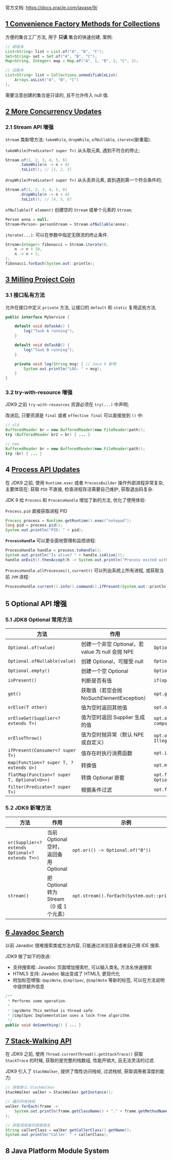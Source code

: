 官方文档: https://docs.oracle.com/javase/9/

## [1 Convenience Factory Methods for Collections](https://openjdk.org/jeps/269)

方便的集合工厂方法, 用于 **只读** 集合的快速创建, 案例:

```java
// 新版本
List<String> list = List.of("A", "B", "C");
Set<String> set = Set.of("A", "B", "C");
Map<String, Integer> map = Map.of("A", 1, "B", 2, "C", 3);

// 旧版本
List<String> list = Collections.unmodifiableList(
	Arrays.asList("A", "B", "C")
);

```

需要注意创建的集合是只读的, 且不允许传入 null 值.

## [2  More Concurrency Updates](https://openjdk.org/jeps/266)

### 2.1 Stream API 增强

`Stream` 类新增方法: `takeWhile`, `dropWhile`, `ofNullable`, `iterate`(新重载).

`takeWhile(Predicate<? super T>)` 从头取元素, 遇到不符合的停止;

```java
Stream.of(1, 2, 3, 4, 5, 6)
      .takeWhile(n -> n < 4)
      .toList(); // [1, 2, 3]
```

`dropWhile(Predicate<? super T>)` 从头丢弃元素, 直到遇到第一个符合条件的;

```java
Stream.of(1, 2, 3, 4, 5, 6)
      .dropWhile(n -> n < 4)
      .toList(); // [4, 5, 6]
```

`ofNullable(T element)` 创建空的 `Stream` 或单个元素的 `Stream`;

```java
Person anna = null;
Stream<Person> personStream = Stream.ofNullable(anna); 
```

`iterate(...)`: 可以在参数中指定无限流的终止条件.

```java
Stream<Integer> fibonacci = Stream.iterate(0, 
    n -> n < 10, 
    n -> n + 1;
);
fibonacci.forEach(System.out::println);
```

## [3 Milling Project Coin](https://openjdk.org/jeps/213)

### 3.1 接口私有方法

允许在接口中定义 `private` 方法, 让接口的 `default` 和 `static` 复用这些方法.

```java
public interface MyService {

    default void doTaskA() {
        log("Task A running");
    }

    default void doTaskB() {
        log("Task B running");
    }

    private void log(String msg) { // Java 9 新增
        System.out.println("LOG: " + msg);
    }
}

```

### 3.2 try-with-resource 增强

JDK9 之前 `try-with-resources` 资源必须在 `try(...)` 中声明;

改进后, 只要资源是 `final` 或者 `effective final` 可以直接放到 `()` 中:

```java
// old
BufferedReader br = new BufferedReader(new FileReader(path));
try (BufferedReader br2 = br) { ... }

// new
BufferedReader br = new BufferedReader(new FileReader(path));
try (br) { ... }
```

## 4 [Process API Updates](https://openjdk.org/jeps/102)

在 JDK9 之前, 使用 `Runtime.exec` 或者 `ProcessBuilder` 操作外部进程非常复杂, 主要体现在: 获取 `PID` 不直接, 检查进程存活需要自己维护, 获取退出码复杂.

JDK 9 给 `Process` 和 `ProcessHandle` 增加了新的方法, 优化了使用体验:

`Process.pid` 直接获取进程 PID

```java
Process process = Runtime.getRuntime().exec("notepad");
long pid = process.pid();
System.out.println("PID: " + pid);
```

**`ProcessHandle`** 可以更全面地管理和监控进程:

```java
ProcessHandle handle = process.toHandle();
System.out.println("Is alive? " + handle.isAlive());
handle.onExit().thenAccept(h -> System.out.println("Process exited with " + h.exitValue()));
```

`ProcessHandle.allProcesses()`, `current()` 可以列出系统上所有进程, 或获取当前 `JVM` 进程:

```java
ProcessHandle.current().info().command().ifPresent(System.out::println);
```

## 5 Optional  API 增强

### 5.1 JDK8 Optional 常用方法
| 方法                                          | 作用                                    | 示例                                                   |
| ------------------------------------------- | ------------------------------------- | ---------------------------------------------------- |
| `Optional.of(value)`                        | 创建一个非空 Optional，若 value 为 null 会抛 NPE | `Optional.of("A")`                                   |
| `Optional.ofNullable(value)`                | 创建 Optional，可接受 null                  | `Optional.ofNullable(someNullable)`                  |
| `Optional.empty()`                          | 创建一个空 Optional                        | `Optional.empty()`                                   |
| `isPresent()`                               | 判断是否有值                                | `if(opt.isPresent()) ...`                            |
| `get()`                                     | 获取值（若空会抛 NoSuchElementException）      | `opt.get()`                                          |
| `orElse(T other)`                           | 值为空时返回其他值                             | `opt.orElse("B")`                                    |
| `orElseGet(Supplier<? extends T>)`          | 值为空时返回 Supplier 生成的值                  | `opt.orElseGet(() -> computeValue())`                |
| `orElseThrow()`                             | 值为空时抛异常（默认 NPE 或自定义）                  | `opt.orElseThrow(() -> new IllegalStateException())` |
| `ifPresent(Consumer<? super T>)`            | 值存在时执行消费函数                            | `opt.ifPresent(System.out::println)`                 |
| `map(Function<? super T, ? extends U>)`     | 转换值                                   | `opt.map(String::length)`                            |
| `flatMap(Function<? super T, Optional<U>>)` | 转换 Optional 嵌套                        | `opt.flatMap(s -> Optional.of(s.length()))`          |
| `filter(Predicate<? super T>)`              | 根据条件过滤                                | `opt.filter(s -> s.length() > 0)`                    |

### 5.2 JDK9 新增方法
|方法|作用|示例|
|---|---|---|
|`or(Supplier<? extends Optional<? extends T>>)`|当前 Optional 空时，返回备用 Optional|`opt.or(() -> Optional.of("B"))`|
|`stream()`|把 Optional 转为 Stream（0 或 1 个元素）|`opt.stream().forEach(System.out::println)`|

## [6 Javadoc Search](https://openjdk.org/jeps/225)

以前 Javadoc 很难搜索类或方法内容, 只能通过浏览目录或者自己用 IDE 搜索.

JDK9 做了如下的改进:

- 支持搜索框: Javadoc 页面增加搜索栏, 可以输入类名, 方法名快速搜索
- HTML5 支持: Javadoc 输出变成了 HTML5, 更现代化
- 附加标签增强: `@apiNote`, `@implSpec`, `@implNote` 等新的标签, 可以在方法说明中提供额外信息

```java
/**
 * Performs some operation.
 *
 * @apiNote This method is thread-safe.
 * @implSpec Implementation uses a lock-free algorithm.
 */
public void doSomething() { ... }
```

## [7 Stack-Walking API](https://openjdk.org/jeps/259)

在 JDK9 之前, 使用 `Thread.currentThread().getStackTrace()` 获取 `StackTrace` 的时候, 获取的是完整的栈数组, 性能开销大, 且无法灵活的过滤.

JDK9 引入了 `StackWalker`, 提供了惰性访问栈帧, 过滤栈帧, 获取调用者深度的能力:

```java
// 获取默认 StackWalker
StackWalker walker = StackWalker.getInstance();

// 遍历所有栈帧
walker.forEach(frame -> 
    System.out.println(frame.getClassName() + "." + frame.getMethodName())
);

// 获取调用者的直接类名
String callerClass = walker.getCallerClass().getName();
System.out.println("Caller: " + callerClass);
```

## 8 Java Platform Module System

